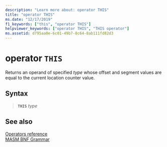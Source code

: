 ```yaml
---
description: "Learn more about: operator THIS"
title: "operator THIS"
ms.date: "12/17/2019"
f1_keywords: ["this", "operator THIS"]
helpviewer_keywords: ["operator THIS", "THIS operator"]
ms.assetid: d795aa0e-6c01-49b7-8c64-8ab111fd82d3
---
```

# operator `THIS`

Returns an operand of specified *type* whose offset and segment values are equal to the current location counter value.

## Syntax

> **`THIS`** *type*

## See also

[Operators reference](operators-reference.md)\
[MASM BNF Grammar](masm-bnf-grammar.md)
